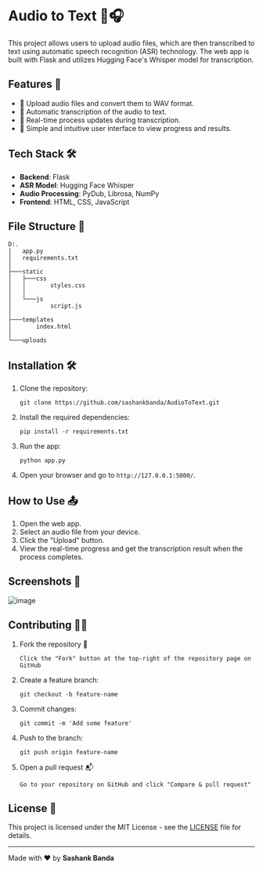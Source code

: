 
# Audio to Text 📝🎧

This project allows users to upload audio files, which are then transcribed to text using automatic speech recognition (ASR) technology. The web app is built with Flask and utilizes Hugging Face's Whisper model for transcription.

## Features 🚀
- 🎤 Upload audio files and convert them to WAV format.
- 📝 Automatic transcription of the audio to text.
- 🔄 Real-time process updates during transcription.
- 💾 Simple and intuitive user interface to view progress and results.

## Tech Stack 🛠️
- **Backend**: Flask
- **ASR Model**: Hugging Face Whisper
- **Audio Processing**: PyDub, Librosa, NumPy
- **Frontend**: HTML, CSS, JavaScript

## File Structure 📁
```
D:.
│   app.py
│   requirements.txt
│
├───static
│   ├───css
│   │       styles.css
│   │
│   └───js
│           script.js
│
├───templates
│       index.html
│
└───uploads
```

## Installation 🛠️
1. Clone the repository:
    ```
    git clone https://github.com/sashankbanda/AudioToText.git
    ```

2. Install the required dependencies:
    ```
    pip install -r requirements.txt
    ```

3. Run the app:
    ```
    python app.py
    ```

4. Open your browser and go to `http://127.0.0.1:5000/`.

## How to Use 📤
1. Open the web app.
2. Select an audio file from your device.
3. Click the "Upload" button.
4. View the real-time progress and get the transcription result when the process completes.

## Screenshots 🎨
![image](https://github.com/user-attachments/assets/db05bd5d-ccbd-4cf5-b2b1-6d3b91604a33)

## Contributing 👨‍💻
1. Fork the repository 🍴
    ```
    Click the "Fork" button at the top-right of the repository page on GitHub
    ```
2. Create a feature branch:
    ```
    git checkout -b feature-name
    ```
3. Commit changes:
    ```
    git commit -m 'Add some feature'
    ```
4. Push to the branch:
    ```
    git push origin feature-name
    ```
5. Open a pull request 📬
    ```
    Go to your repository on GitHub and click "Compare & pull request"
    ```

## License 📜
This project is licensed under the MIT License - see the [LICENSE](LICENSE) file for details.

---

Made with ❤️ by **Sashank Banda**
